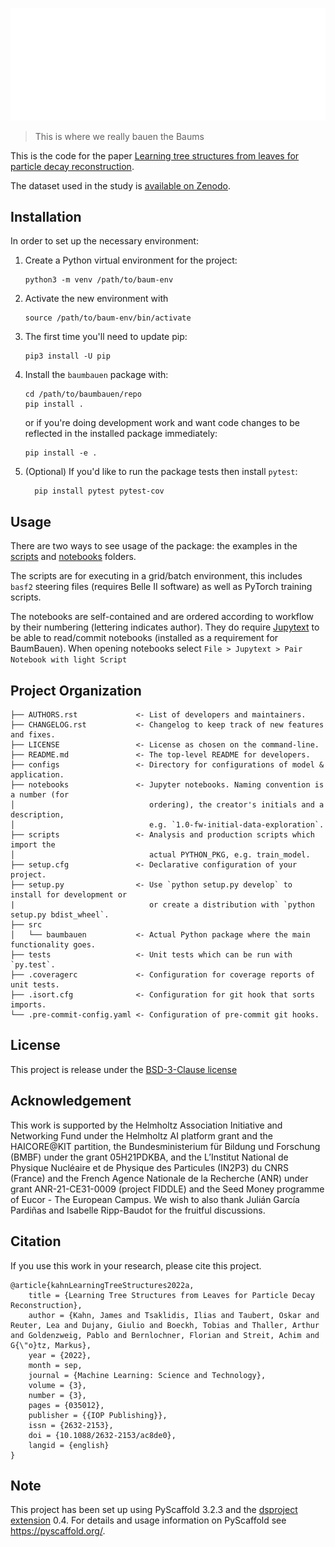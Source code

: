 ![BaumBauen](logos/baumbauen_logo.svg)

> This is where we really bauen the Baums

This is the code for the paper [Learning tree structures from leaves for particle decay reconstruction](https://doi.org/10.1088/2632-2153/ac8de0).

The dataset used in the study is [available on Zenodo](https://doi.org/10.5281/zenodo.6983258).


## Installation

In order to set up the necessary environment:

1. Create a Python virtual environment for the project:
   ```
   python3 -m venv /path/to/baum-env
   ```
2. Activate the new environment with
   ```
   source /path/to/baum-env/bin/activate
   ```
3. The first time you'll need to update pip:
   ```
   pip3 install -U pip
   ```
4. Install the `baumbauen` package  with:
   ```
   cd /path/to/baumbauen/repo
   pip install .
   ```
   or if you're doing development work and want code changes to be reflected in the installed package immediately:
   ```
   pip install -e .
   ```
5. (Optional) If you'd like to run the package tests then install `pytest`:
   ```
	 pip install pytest pytest-cov
	 ```


## Usage

There are two ways to see usage of the package: the examples in the [scripts](scripts/README.md) and [notebooks](notebooks) folders.

The scripts are for executing in a grid/batch environment, this includes `basf2` steering files (requires Belle II software) as well as PyTorch training scripts.

The notebooks are self-contained and are ordered according to workflow by their numbering (lettering indicates author).
They do require [Jupytext](https://github.com/mwouts/jupytext) to be able to read/commit notebooks (installed as a requirement for BaumBauen).
When opening notebooks select `File > Jupytext > Pair Notebook with light Script`


## Project Organization

```
├── AUTHORS.rst             <- List of developers and maintainers.
├── CHANGELOG.rst           <- Changelog to keep track of new features and fixes.
├── LICENSE                 <- License as chosen on the command-line.
├── README.md               <- The top-level README for developers.
├── configs                 <- Directory for configurations of model & application.
├── notebooks               <- Jupyter notebooks. Naming convention is a number (for
│                              ordering), the creator's initials and a description,
│                              e.g. `1.0-fw-initial-data-exploration`.
├── scripts                 <- Analysis and production scripts which import the
│                              actual PYTHON_PKG, e.g. train_model.
├── setup.cfg               <- Declarative configuration of your project.
├── setup.py                <- Use `python setup.py develop` to install for development or
|                              or create a distribution with `python setup.py bdist_wheel`.
├── src
│   └── baumbauen           <- Actual Python package where the main functionality goes.
├── tests                   <- Unit tests which can be run with `py.test`.
├── .coveragerc             <- Configuration for coverage reports of unit tests.
├── .isort.cfg              <- Configuration for git hook that sorts imports.
└── .pre-commit-config.yaml <- Configuration of pre-commit git hooks.
```

## License

This project is release under the 
[BSD-3-Clause license](https://github.com/Helmholtz-AI-Energy/TBBRDet/blob/main/LICENSE)

## Acknowledgement

This work is supported by the Helmholtz Association Initiative and Networking Fund under the Helmholtz AI platform grant and the HAICORE@KIT partition,
the Bundesministerium für Bildung und Forschung (BMBF) under the grant 05H21PDKBA,
and the L’Institut National de Physique Nucléaire et de Physique des Particules (IN2P3) du CNRS (France)
and the French Agence Nationale de la Recherche (ANR) under grant ANR-21-CE31-0009 (project FIDDLE)
and the Seed Money programme of Eucor - The European Campus.
We wish to also thank Julián Garcı́a Pardiñas and Isabelle Ripp-Baudot for the fruitful discussions.

## Citation

If you use this work in your research, please cite this project.
```
@article{kahnLearningTreeStructures2022a,
    title = {Learning Tree Structures from Leaves for Particle Decay Reconstruction},
    author = {Kahn, James and Tsaklidis, Ilias and Taubert, Oskar and Reuter, Lea and Dujany, Giulio and Boeckh, Tobias and Thaller, Arthur and Goldenzweig, Pablo and Bernlochner, Florian and Streit, Achim and G{\"o}tz, Markus},
    year = {2022},
    month = sep,
    journal = {Machine Learning: Science and Technology},
    volume = {3},
    number = {3},
    pages = {035012},
    publisher = {{IOP Publishing}},
    issn = {2632-2153},
    doi = {10.1088/2632-2153/ac8de0},
    langid = {english}
}

```

## Note

This project has been set up using PyScaffold 3.2.3 and the [dsproject extension] 0.4.
For details and usage information on PyScaffold see https://pyscaffold.org/.

[conda]: https://docs.conda.io/
[pre-commit]: https://pre-commit.com/
[Jupyter]: https://jupyter.org/
[Jupytext]: https://github.com/mwouts/jupytext
[nbstripout]: https://github.com/kynan/nbstripout
[Google style]: http://google.github.io/styleguide/pyguide.html#38-comments-and-docstrings
[dsproject extension]: https://github.com/pyscaffold/pyscaffoldext-dsproject
